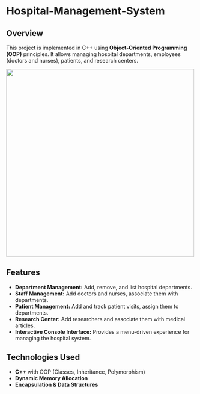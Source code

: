 # Hospital-Management-System

## Overview
This project is implemented in C++ using **Object-Oriented Programming (OOP)** principles. It allows managing hospital departments, employees (doctors and nurses), patients, and research centers.

<img src="https://github.com/user-attachments/assets/8e3bf0c7-9c3b-41f2-b0ed-8214c0fac770" width="500">



## Features
- **Department Management:** Add, remove, and list hospital departments.
- **Staff Management:** Add doctors and nurses, associate them with departments.
- **Patient Management:** Add and track patient visits, assign them to departments.
- **Research Center:** Add researchers and associate them with medical articles.
- **Interactive Console Interface:** Provides a menu-driven experience for managing the hospital system.

## Technologies Used
- **C++** with OOP (Classes, Inheritance, Polymorphism)
- **Dynamic Memory Allocation** 
- **Encapsulation & Data Structures**






